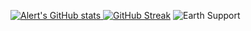 [![Alert's GitHub stats](https://github-readme-stats.vercel.app/api?username=alertIaN&show_icons=true&theme=dark)
![GitHub Streak](http://github-readme-streak-stats.herokuapp.com?user=alertIaN&theme=dark&date_format=j%20M%5B%20Y%5D)](https://git.io/streak-stats)
![Earth Support](https://alertian.github.io/alertIaN/)

